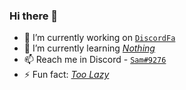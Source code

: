 ### Hi there 👋


- 🔭 I’m currently working on [`DiscordFa`](https://discordfa.com)
- 🌱 I’m currently learning [_Nothing_](https://google.com)
- 📫 Reach me in Discord - [`Sam#9276`](https://discord.com/users/478631528180613132)
- ⚡ Fun fact: [_Too Lazy_](https://google.com)
